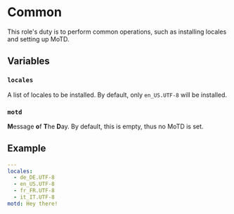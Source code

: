 Common
======

This role's duty is to perform common operations, such as installing locales and setting up MoTD.

Variables
---------

### `locales`
A list of locales to be installed. By default, only `en_US.UTF-8` will be installed.

### `motd`
**M**essage **o**f **T**he **D**ay. By default, this is empty, thus no MoTD is set.

Example
-------

```yaml
---
locales:
  - de_DE.UTF-8
  - en_US.UTF-8
  - fr_FR.UTF-8
  - it_IT.UTF-8
motd: Hey there!
```
